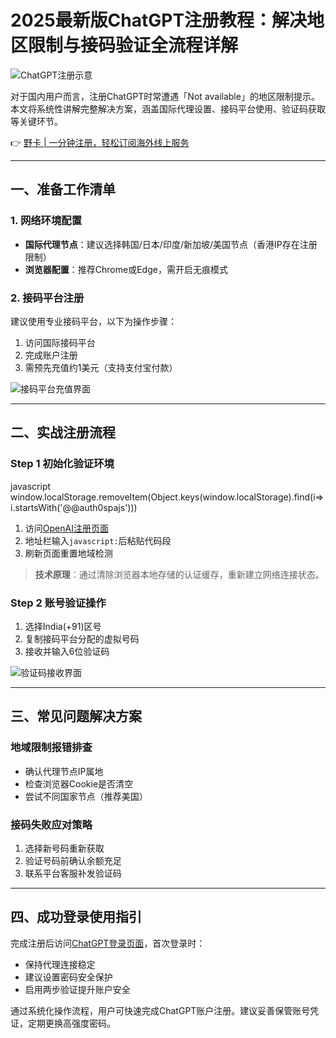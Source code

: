 # 2025最新版ChatGPT注册教程：解决地区限制与接码验证全流程详解

![ChatGPT注册示意](&w=3840&q=90)

对于国内用户而言，注册ChatGPT时常遭遇「Not available」的地区限制提示。本文将系统性讲解完整解决方案，涵盖国际代理设置、接码平台使用、验证码获取等关键环节。

👉 [野卡 | 一分钟注册，轻松订阅海外线上服务](https://bbtdd.com/yeka)

---

## 一、准备工作清单
### 1. 网络环境配置
- **国际代理节点**：建议选择韩国/日本/印度/新加坡/美国节点（香港IP存在注册限制）
- **浏览器配置**：推荐Chrome或Edge，需开启无痕模式

### 2. 接码平台注册
建议使用专业接码平台，以下为操作步骤：
1. 访问国际接码平台
2. 完成账户注册
3. 需预先充值约1美元（支持支付宝付款）

![接码平台充值界面](&w=1920&q=90)

---

## 二、实战注册流程
### Step 1 初始化验证环境
javascript
window.localStorage.removeItem(Object.keys(window.localStorage).find(i=>i.startsWith('@@auth0spajs')))

1. 访问[OpenAI注册页面](https://beta.openai.com/signup)
2. 地址栏输入`javascript:`后粘贴代码段
3. 刷新页面重置地域检测

> **技术原理**：通过清除浏览器本地存储的认证缓存，重新建立网络连接状态。

### Step 2 账号验证操作
1. 选择India(+91)区号
2. 复制接码平台分配的虚拟号码
3. 接收并输入6位验证码

![验证码接收界面](&w=3840&q=90)

---

## 三、常见问题解决方案
### 地域限制报错排查
- 确认代理节点IP属地
- 检查浏览器Cookie是否清空
- 尝试不同国家节点（推荐美国）

### 接码失败应对策略
1. 选择新号码重新获取
2. 验证号码前确认余额充足
3. 联系平台客服补发验证码

---

## 四、成功登录使用指引
完成注册后访问[ChatGPT登录页面](https://chat.openai.com/auth/login)，首次登录时：
- 保持代理连接稳定
- 建议设置密码安全保护
- 启用两步验证提升账户安全

通过系统化操作流程，用户可快速完成ChatGPT账户注册。建议妥善保管账号凭证，定期更换高强度密码。